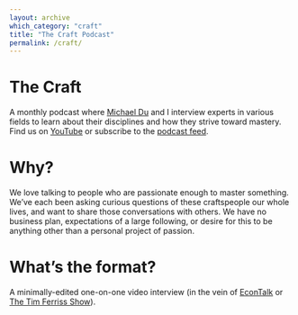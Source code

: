 ```yaml
---
layout: archive
which_category: "craft"
title: "The Craft Podcast"
permalink: /craft/
---
```


# The Craft
A monthly podcast where [Michael Du](https://www.youtube.com/@cryptotrix) and I interview experts in various fields to learn about their disciplines and how they strive toward mastery. Find us on [YouTube](https://www.youtube.com/@thecraftpodcast) or subscribe to the [podcast feed](https://anchor.fm/the-craft-podcast).

# Why?
We love talking to people who are passionate enough to master something. We’ve each been asking curious questions of these craftspeople our whole lives, and want to share those conversations with others. We have no business plan, expectations of a large following, or desire for this to be anything other than a personal project of passion.

# What’s the format?
A minimally-edited one-on-one video interview (in the vein of [EconTalk](https://www.econtalk.org/) or [The Tim Ferriss Show](https://tim.blog/podcast/)).
